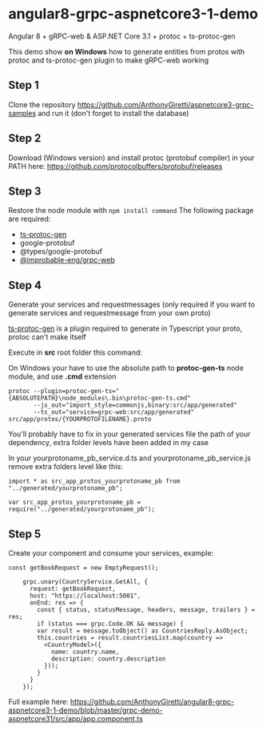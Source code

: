 # angular8-grpc-aspnetcore3-1-demo
Angular 8 + gRPC-web & ASP.NET Core 3.1 + protoc + ts-protoc-gen

This demo show **on Windows** how to generate entities from protos with protoc and ts-protoc-gen plugin to make gRPC-web working

## Step 1

Clone the repository https://github.com/AnthonyGiretti/aspnetcore3-grpc-samples and run it (don't forget to install the database)

## Step 2

Download (Windows version) and install protoc (protobuf compiler) in your PATH here: https://github.com/protocolbuffers/protobuf/releases

## Step 3

Restore the node module with ```npm install command```
The following package are required:

- [ts-protoc-gen](https://github.com/improbable-eng/ts-protoc-gen)
- google-protobuf
- @types/google-protobuf
- [@improbable-eng/grpc-web](https://github.com/improbable-eng/grpc-web/tree/master/client/grpc-web)

## Step 4

Generate your services and requestmessages (only required if you want to generate services and requestmessage from your own proto)

[ts-protoc-gen](https://github.com/improbable-eng/ts-protoc-gen) is a plugin required to generate in Typescript your proto, protoc can't make itself

Execute in **src** root folder this command:

On Windows your have to use the absolute path to **protoc-gen-ts** node module, and use **.cmd** extension

```
protoc --plugin=protoc-gen-ts="{ABSOLUTEPATH}\node_modules\.bin\protoc-gen-ts.cmd" 
       --js_out="import_style=commonjs,binary:src/app/generated" 
       --ts_out="service=grpc-web:src/app/generated" src/app/protos/{YOURPROTOFILENAME}.proto
```

You'll probably have to fix in your generated services file the path of your dependency, extra folder levels have been added in my case

In your yourprotoname_pb_service.d.ts and yourprotoname_pb_service.js remove extra folders level like this:

```import * as src_app_protos_yourprotoname_pb from "../generated/yourprotoname_pb";```

```var src_app_protos_yourprotoname_pb = require("../generated/yourprotoname_pb");```

## Step 5

Create your component and consume your services, example:

```
const getBookRequest = new EmptyRequest();

    grpc.unary(CountryService.GetAll, {
      request: getBookRequest,
      host: "https://localhost:5001",
      onEnd: res => {
        const { status, statusMessage, headers, message, trailers } = res;
        if (status === grpc.Code.OK && message) {
        var result = message.toObject() as CountriesReply.AsObject;
        this.countries = result.countriesList.map(country => 
          <CountryModel>({
            name: country.name,
            description: country.description
          }));
        }
      }
    });
```

Full example here: https://github.com/AnthonyGiretti/angular8-grpc-aspnetcore3-1-demo/blob/master/grpc-demo-aspnetcore31/src/app/app.component.ts
